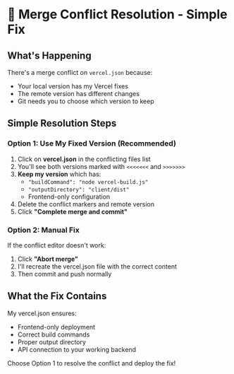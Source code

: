 # 🔧 Merge Conflict Resolution - Simple Fix

## What's Happening
There's a merge conflict on `vercel.json` because:
- Your local version has my Vercel fixes
- The remote version has different changes
- Git needs you to choose which version to keep

## Simple Resolution Steps

### Option 1: Use My Fixed Version (Recommended)
1. Click on **vercel.json** in the conflicting files list
2. You'll see both versions marked with `<<<<<<<` and `>>>>>>>`
3. **Keep my version** which has:
   - `"buildCommand": "node vercel-build.js"`
   - `"outputDirectory": "client/dist"`
   - Frontend-only configuration
4. Delete the conflict markers and remote version
5. Click **"Complete merge and commit"**

### Option 2: Manual Fix
If the conflict editor doesn't work:
1. Click **"Abort merge"**
2. I'll recreate the vercel.json file with the correct content
3. Then commit and push normally

## What the Fix Contains
My vercel.json ensures:
- Frontend-only deployment
- Correct build commands
- Proper output directory
- API connection to your working backend

Choose Option 1 to resolve the conflict and deploy the fix!